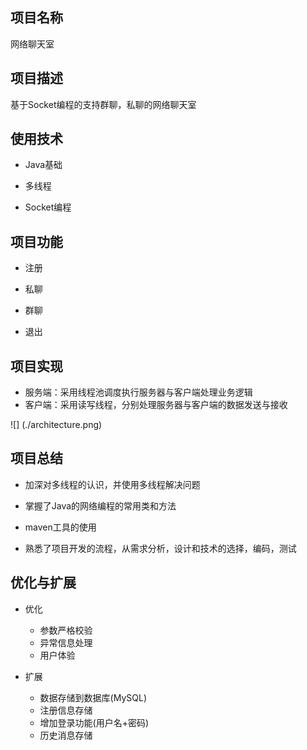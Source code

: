 ## 项目名称   
网络聊天室

## 项目描述
基于Socket编程的支持群聊，私聊的网络聊天室

## 使用技术
+ Java基础

+ 多线程

+ Socket编程

## 项目功能
 + 注册
 
 + 私聊
 
 + 群聊

 + 退出
 
## 项目实现
  + 服务端：采用线程池调度执行服务器与客户端处理业务逻辑
  + 客户端：采用读写线程，分别处理服务器与客户端的数据发送与接收
  
  ![] (./architecture.png)   
  
## 项目总结
+ 加深对多线程的认识，并使用多线程解决问题
+ 掌握了Java的网络编程的常用类和方法

+ maven工具的使用
+ 熟悉了项目开发的流程，从需求分析，设计和技术的选择，编码，测试

## 优化与扩展
+ 优化
    
   + 参数严格校验
   + 异常信息处理
   + 用户体验
+ 扩展
   + 数据存储到数据库(MySQL)
   + 注册信息存储
   + 增加登录功能(用户名+密码)
   + 历史消息存储   
